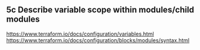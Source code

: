 ## 5c Describe variable scope within modules/child modules

https://www.terraform.io/docs/configuration/variables.html
https://www.terraform.io/docs/configuration/blocks/modules/syntax.html